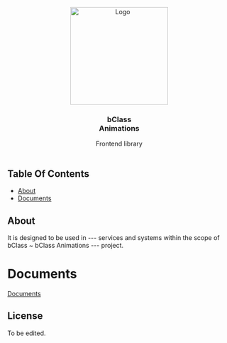 <p align="center">
  <a href="#">
    <img src="#" alt="Logo" width="220" height="auto">
  </a>

  <h3 align="center">bClass<br/>Animations</h3>

  <p align="center">
    Frontend library
    <br/>
    <br/>
  </p>
</p>

## Table Of Contents

- [About](#about)
- [Documents](#documents)

## About

It is designed to be used in --- services and systems within the scope of bClass ~ bClass Animations --- project.

# Documents

[Documents](./docs/README.md)

## License

To be edited.
